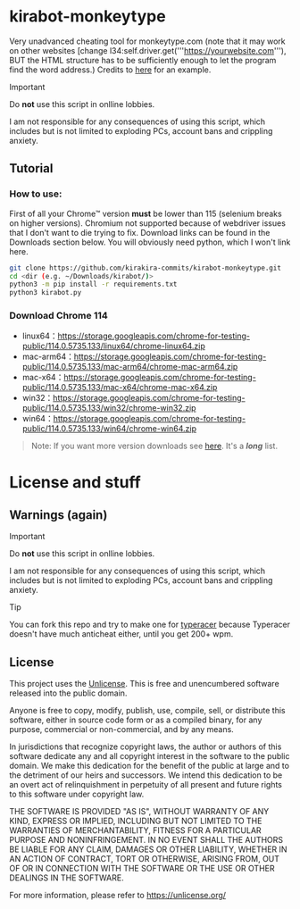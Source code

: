 # kirabot-monkeytype
Very unadvanced cheating tool for monkeytype.com (note that it may work on other websites [change l34:self.driver.get('''https://yourwebsite.com'''), BUT the HTML structure has to be sufficiently enough to let the program find the word address.) Credits to [here](https://github.com/CuriousAvenger/MonkeyType-Bot) for an example.
> [!IMPORTANT]
> Do **not** use this script in onlline lobbies.  
>  
> I am not responsible for any consequences of using this script, which includes but is not limited to exploding PCs, account bans and crippling anxiety.
## Tutorial
### How to use:
First of all your Chrome™ version **must** be lower than 115 (selenium breaks on higher versions). Chromium not supported because of webdriver issues that I don't want to die trying to fix. Download links can be found in the Downloads section below. You will obviously need python, which I won't link here.
```bash
git clone https://github.com/kirakira-commits/kirabot-monkeytype.git
cd <dir (e.g. ~/Downloads/kirabot/)>
python3 -m pip install -r requirements.txt
python3 kirabot.py
```

### Download Chrome 114
- linux64：https://storage.googleapis.com/chrome-for-testing-public/114.0.5735.133/linux64/chrome-linux64.zip
- mac-arm64：https://storage.googleapis.com/chrome-for-testing-public/114.0.5735.133/mac-arm64/chrome-mac-arm64.zip
- mac-x64：https://storage.googleapis.com/chrome-for-testing-public/114.0.5735.133/mac-x64/chrome-mac-x64.zip
- win32：https://storage.googleapis.com/chrome-for-testing-public/114.0.5735.133/win32/chrome-win32.zip
- win64：https://storage.googleapis.com/chrome-for-testing-public/114.0.5735.133/win64/chrome-win64.zip
> Note: If you want more version downloads see [here](https://www.cnblogs.com/aiyablog/articles/18217977). It's a ***long*** list.
# License and stuff
## Warnings (again)
> [!IMPORTANT]
> Do **not** use this script in onlline lobbies.  
>  
> I am not responsible for any consequences of using this script, which includes but is not limited to exploding PCs, account bans and crippling anxiety.

> [!TIP]
> You can fork this repo and try to make one for [typeracer](https://play.typeracer.com/) because Typeracer doesn't have much anticheat either, until you get 200+ wpm.
## License
This project uses the [Unlicense](https://unlicense.org/).
This is free and unencumbered software released into the public domain.

Anyone is free to copy, modify, publish, use, compile, sell, or
distribute this software, either in source code form or as a compiled
binary, for any purpose, commercial or non-commercial, and by any
means.

In jurisdictions that recognize copyright laws, the author or authors
of this software dedicate any and all copyright interest in the
software to the public domain. We make this dedication for the benefit
of the public at large and to the detriment of our heirs and
successors. We intend this dedication to be an overt act of
relinquishment in perpetuity of all present and future rights to this
software under copyright law.

THE SOFTWARE IS PROVIDED "AS IS", WITHOUT WARRANTY OF ANY KIND,
EXPRESS OR IMPLIED, INCLUDING BUT NOT LIMITED TO THE WARRANTIES OF
MERCHANTABILITY, FITNESS FOR A PARTICULAR PURPOSE AND NONINFRINGEMENT.
IN NO EVENT SHALL THE AUTHORS BE LIABLE FOR ANY CLAIM, DAMAGES OR
OTHER LIABILITY, WHETHER IN AN ACTION OF CONTRACT, TORT OR OTHERWISE,
ARISING FROM, OUT OF OR IN CONNECTION WITH THE SOFTWARE OR THE USE OR
OTHER DEALINGS IN THE SOFTWARE.

For more information, please refer to <https://unlicense.org/>
